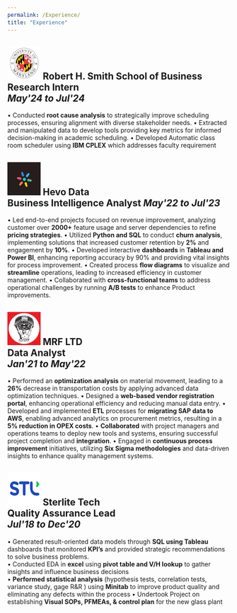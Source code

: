```yaml
---
permalink: /Experience/
title: "Experience"
---
```


<img src="/assets/images/UMD.png" alt="UMD logo" width="75" height="75">  **Robert H. Smith School of Business**<br>Research Intern  
*May'24 to Jul'24*
--------------------------------------------------------------------------------------------------------  
• Conducted **root cause analysis** to strategically improve scheduling processes, ensuring alignment with diverse 
stakeholder needs. 
• Extracted and manipulated data to develop tools providing key metrics for informed decision-making in academic 
scheduling. 
• Developed Automatic class room scheduler using **IBM CPLEX** which addresses faculty requirement 

 
<img src="/assets/images/HEVO.png" alt="UMD logo" width="75" height="75">  **Hevo Data**<br>Business Intelligence Analyst 
*May'22 to Jul'23*
--------------------------------------------------------------------------------------------------------  
• Led end-to-end projects focused on revenue improvement, analyzing customer over **2000+** feature usage and server 
dependencies to refine **pricing strategies**. 
• Utilized **Python and SQL** to conduct **churn analysis**, implementing solutions that increased customer retention by 
**2%** and engagement by **10%**. 
• Developed interactive **dashboards** in **Tableau and Power BI**, enhancing reporting accuracy by 90% and providing vital 
insights for process improvement. 
• Created process **flow diagrams** to visualize and **streamline** operations, leading to increased efficiency in customer 
management. 
• Collaborated with **cross-functional teams** to address operational challenges by running **A/B tests** to enhance 
Product improvements. 


  <img src="/assets/images/Mrf-logo.JPG" alt="UMD logo" width="75" height="75">  **MRF LTD**<br>Data Analyst   
*Jan'21 to May'22*
--------------------------------------------------------------------------------------------------------  
• Performed an **optimization analysis** on material movement, leading to a **26%** decrease in transportation costs by 
applying advanced data optimization techniques. 
• Designed a **web-based vendor registration portal**, enhancing operational efficiency and reducing manual data entry. 
• Developed and implemented **ETL** processes for **migrating SAP data to AWS**, enabling advanced analytics on 
procurement metrics, resulting in a **5% reduction in OPEX costs**. 
• **Collaborated** with project managers and operations teams to deploy new tools and systems, ensuring successful 
project completion and **integration**. 
• Engaged in **continuous process improvement** initiatives, utilizing **Six Sigma methodologies** and data-driven insights 
to enhance quality management systems. 

  
<img src="/assets/images/STL.png" alt="UMD logo" width="75" height="75">  **Sterlite Tech**<br> Quality Assurance Lead  
*Jul'18 to Dec'20*
--------------------------------------------------------------------------------------------------------  
• Generated result-oriented data models through **SQL using Tableau** dashboards that monitored **KPI’s** and provided 
strategic recommendations to solve business problems.  
• Conducted EDA in **excel** using **pivot table and V/H lookup** to gather insights and influence business decisions  
• **Performed statistical analysis** (hypothesis tests, correlation tests, variance study, gage R&R ) using **Minitab** to 
improve product quality and eliminating any defects within the process 
• Undertook Project on establishing **Visual SOPs, PFMEAs, & control plan** for the new glass plant


